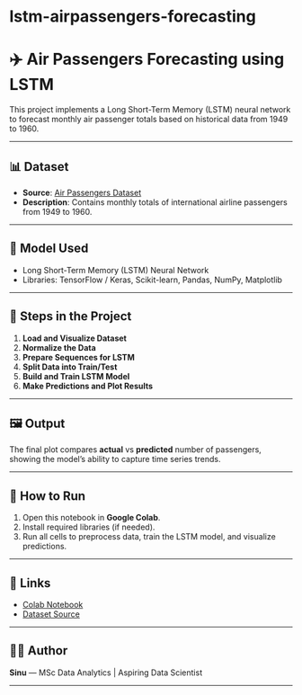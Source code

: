 # lstm-airpassengers-forecasting
# ✈️ Air Passengers Forecasting using LSTM

This project implements a Long Short-Term Memory (LSTM) neural network to forecast monthly air passenger totals based on historical data from 1949 to 1960.

---

## 📊 Dataset

- **Source**: [Air Passengers Dataset](https://raw.githubusercontent.com/jbrownlee/Datasets/master/airline-passengers.csv)
- **Description**: Contains monthly totals of international airline passengers from 1949 to 1960.

---

## 🧠 Model Used

- Long Short-Term Memory (LSTM) Neural Network
- Libraries: TensorFlow / Keras, Scikit-learn, Pandas, NumPy, Matplotlib

---

## 🚀 Steps in the Project

1. **Load and Visualize Dataset**
2. **Normalize the Data**
3. **Prepare Sequences for LSTM**
4. **Split Data into Train/Test**
5. **Build and Train LSTM Model**
6. **Make Predictions and Plot Results**

---

## 🖼 Output

The final plot compares **actual** vs **predicted** number of passengers, showing the model’s ability to capture time series trends.

---

## 📁 How to Run

1. Open this notebook in **Google Colab**.
2. Install required libraries (if needed).
3. Run all cells to preprocess data, train the LSTM model, and visualize predictions.

---

## 🔗 Links

- [Colab Notebook](#) <!-- Replace with actual link if published -->
- [Dataset Source](https://raw.githubusercontent.com/jbrownlee/Datasets/master/airline-passengers.csv)

---

## 👩‍💻 Author

**Sinu** — MSc Data Analytics | Aspiring Data Scientist

---

